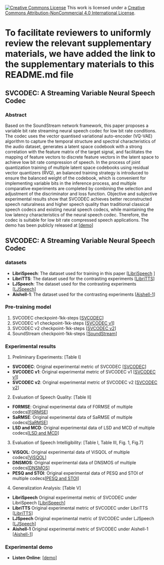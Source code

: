<a rel="license" href="http://creativecommons.org/licenses/by-nc/4.0/"><img alt="Creative Commons License" style="border-width:0" src="https://i.creativecommons.org/l/by-nc/4.0/80x15.png" /></a> This work is licensed under a <a rel="license" href="http://creativecommons.org/licenses/by-nc/4.0/">Creative Commons Attribution-NonCommercial 4.0 International License</a>.

# To facilitate reviewers to uniformly review the relevant supplementary materials, we have added the link to the supplementary materials to this README.md file



## SVCODEC: A Streaming Variable Neural Speech Codec


### Abstract
Based on the SoundStream network framework, this paper proposes a variable bit rate streaming neural speech codec for low bit rate conditions. The codec uses the vector quantised variational auto-encoder (VQ-VAE) algorithm to capture the temporal structure and spectral characteristics of the audio dataset, generates a latent space codebook with a strong correlation with the feature matrix of the target signal, and facilitates the mapping of feature vectors to discrete feature vectors in the latent space to achieve low bit rate compression of speech. In the process of joint quantization training of multiple latent space codebooks using residual vector quantizers (RVQ), an balanced training strategy is introduced to ensure the balanced weight of the codebook, which is convenient for implementing variable bits in the inference process, and multiple comparative experiments are completed by combining the selection and adjustment of the discriminator and loss function. Objective and subjective experimental results show that SVCODEC achieves better reconstructed speech naturalness and higher speech quality than traditional classical speech codecs and existing neural speech codecs, while maintaining the low latency characteristics of the neural speech codec. Therefore, the codec is suitable for low bit rate compressed speech applications. The demo has been publicly released at [[demo](https://svcodec.github.io/)]


## SVCODEC: A Streaming Variable Neural Speech Codec

### datasets
- **LibriSpeech**: The dataset used for training in this paper [[LibriSpeech](https://www.openslr.org/12/) ]
- **LibriTTS**: The dataset used for the contrasting experiments [[LibriTTS](https://www.openslr.org/60/)]
- **LJSpeech**: The dataset used for the contrasting experiments [[LJSpeech](https://keithito.com/LJ-Speech-Dataset/)]
- **Aishell-1**: The dataset used for the contrasting experiments [[Aishell-1](https://www.openslr.org/33/)]


### Pre-training model
1. SVCODEC     checkpoint-1kk-steps   [[SVCODEC](https://drive.google.com/drive/folders/1WXgv7KzsBV2YdydDXuMgEn9xWtNz28Y6?usp=sharing)]
2. SVCODEC v1  checkpoint-1kk-steps [[SVCODEC v1](https://drive.google.com/drive/folders/11OphMT7OVbczW4QAuPJMqsbLxnVt1-_v?usp=sharing)]
3. SVCODEC v2  checkpoint-1kk-steps [[SVCODEC v2](https://drive.google.com/drive/folders/1Lfym_8rR5RwuHoPdso-kcwhemfffrq1t?usp=sharing)]
4. SoundStream checkpoint-1kk-steps [[SoundStream](https://drive.google.com/drive/folders/1ZCaT_jFSavz51yifFKo6cVLmdr1nmxyy?usp=sharing)]

### Experimental results
1. Preliminary Experiments: [Table I] 
- **SVCODEC**: Original experimental metric of SVCODEC  [[SVCODEC](https://drive.google.com/drive/folders/1Vz4ceeRfL5o53YU2SihUU7sdrSF2IguM?usp=sharing)]
- **SVCODEC v1**: Original experimental metric of SVCODEC v1 [[SVCODEC v1](https://drive.google.com/drive/folders/1xmIk9Y-yGdCtiFyGYSNoD7NAQzpfFBUV?usp=sharing)]
- **SVCODEC v2**: Original experimental metric of SVCODEC v2 [[SVCODEC v2](https://drive.google.com/drive/folders/1l232q_rJ8FFrwG2t0jrH15y6M2bgErXC?usp=sharing)]

2. Evaluation of Speech Quality:  [Table II]
- **F0RMSE**: Original experimental data of F0RMSE of multiple codecs[[F0RMSE](https://drive.google.com/drive/folders/1F9jXyWn8ewb9VrLTge5meVjb6Vl26DWl?usp=sharing)]
- **SaRMSE**: Original experimental data of SaRMSE of multiple codecs[[SaRMSE](https://drive.google.com/drive/folders/1lP6CVFSVteOvpKRYW_qIfoqFdhpP6UFx?usp=sharing)]
- **LSD and MCD**: Original experimental data of LSD and MCD of multiple codecs[[LSD and MCD](https://drive.google.com/drive/folders/1GcO6JtHMOwxAVEwEH-M2aSs064FOVQPK?usp=sharing)]

3. Evaluation of Speech Intelligibility:  [Table I, Table III, Fig. 1, Fig.7]
- **ViSQOL**: Original experimental data of ViSQOL of multiple codecs[[ViSQOL](https://drive.google.com/drive/folders/100H0mlDzdWkAQoj6cVCjsiXoP4u0ghyr?usp=sharing)]
- **DNSMOS**: Original experimental data of DNSMOS of multiple codecs[[DNSMOS](https://drive.google.com/drive/folders/16gKwG0oeT3chDCrwXA2HpjcBPIsSDETO?usp=sharing)]
- **PESQ and STOI**: Original experimental data of PESQ and STOI of multiple codecs[[PESQ and STOI](https://drive.google.com/drive/folders/1V0isAoWl5OaVSrtJ1Rji8Q6Gsj7-TZAr?usp=sharing)]

4. Generalization Analysis: [Table V]
- **LibriSpeech**  Original experimental metric of SVCODEC under LibriSpeech [[LibriSpeech](https://drive.google.com/drive/folders/1HT-0lnOkiKXAZO4o1x-at54LNH_dSFCT?usp=sharing)]
- **LibriTTS**  Original experimental metric of SVCODEC under LibriTTS [[LibriTTS](https://drive.google.com/drive/folders/1OjFUgHVGroHy6yvTwiWfJdTkrgmOLHgd?usp=sharing)]
- **LJSpeech**  Original experimental metric of SVCODEC under LJSpeech [[LJSpeech](https://drive.google.com/drive/folders/1WHdROVxaK83rmgTfLVd35cMalTTqgBx5?usp=sharing)]
- **Aishell-1**  Original experimental metric of SVCODEC under Aishell-1 [[Aishell-1](https://drive.google.com/drive/folders/1-RPT9ez40N0jAlqGNVoCkH4sWu0O5DJe?usp=sharing)]


### Experimental demo
- **Listen Online**: [[demo](https://svcodec.github.io/)]
